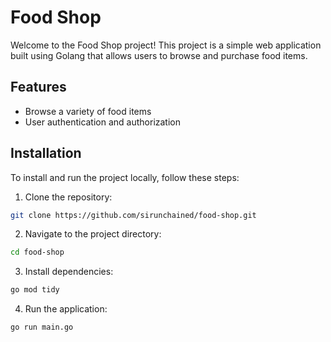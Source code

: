 # Food Shop

Welcome to the Food Shop project! This project is a simple web application built using Golang that allows users to browse and purchase food items.

## Features

- Browse a variety of food items
- User authentication and authorization

## Installation

To install and run the project locally, follow these steps:

1. Clone the repository:

```sh
git clone https://github.com/sirunchained/food-shop.git
```

2. Navigate to the project directory:

```sh
cd food-shop
```

3. Install dependencies:

```sh
go mod tidy
```

4. Run the application:

```sh
go run main.go
```

